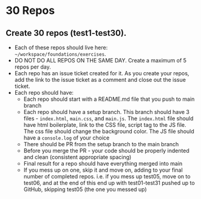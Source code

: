 # 30 Repos

## Create 30 repos (test1-test30). 
- Each of these repos should live here: `~/workspace/foundations/exercises`.  
- DO NOT DO ALL REPOS ON THE SAME DAY. Create a maximum of 5 repos per day.
- Each repo has an issue ticket created for it. As you create your repos, add the link to the issue ticket as a comment and close out the issue ticket.
- Each repo should have:
  * Each repo should start with a README.md file that you push to main branch
  * Each repo should have a setup branch. This branch should have 3 files - `index.html`, `main.css`, and `main.js`. The `index.html` file should have html boilerplate, link to the CSS file, script tag to the JS file. The css file should change the background color.  The JS file should have a `console.log` of your choice
  * There should be PR from the setup branch to the main branch
  * Before you merge the PR - your code should be properly indented and clean (consistent appropriate spacing)
  * Final result for a repo should have everything merged into main
  * If you mess up on one, skip it and move on, adding to your final number of completed repos. i.e. if you mess up test05, move on to test06, and at the end of this end up with test01-test31 pushed up to GitHub, skipping test05 (the one you messed up)
